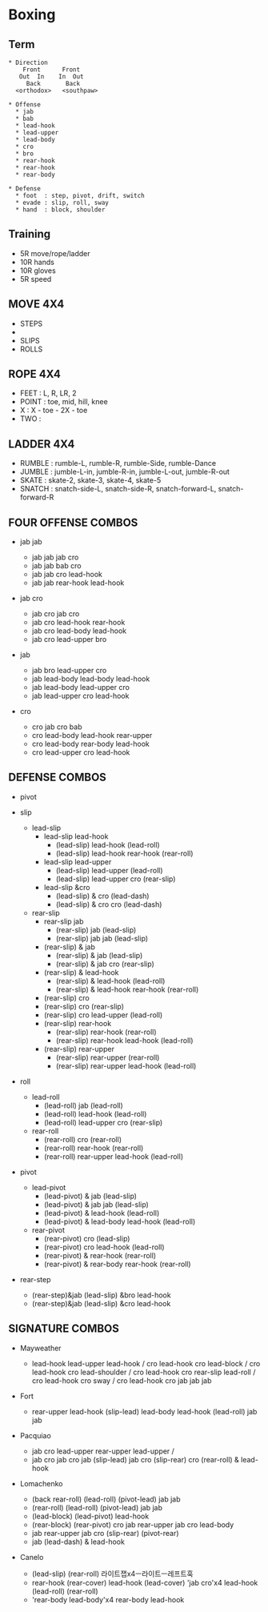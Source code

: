 # Boxing

## Term
```
* Direction
    Front      Front
   Out  In    In  Out
     Back       Back
  <orthodox>   <southpaw>
  
* Offense
  * jab
  * bab
  * lead-hook
  * lead-upper
  * lead-body
  * cro
  * bro
  * rear-hook
  * rear-hook
  * rear-body
  
* Defense
  * foot  : step, pivot, drift, switch
  * evade : slip, roll, sway
  * hand  : block, shoulder
```

## Training
* 5R move/rope/ladder
* 10R hands
* 10R gloves
* 5R speed

## MOVE 4X4
* STEPS
* 
* SLIPS
* ROLLS

## ROPE 4X4
* FEET    : L, R, LR, 2
* POINT   : toe, mid, hill, knee
* X       : X - toe - 2X - toe
* TWO     : 

## LADDER 4X4
* RUMBLE  : rumble-L, rumble-R, rumble-Side, rumble-Dance
* JUMBLE  : jumble-L-in, jumble-R-in, jumble-L-out, jumble-R-out
* SKATE   : skate-2, skate-3, skate-4, skate-5
* SNATCH  : snatch-side-L, snatch-side-R, snatch-forward-L, snatch-forward-R



## FOUR OFFENSE COMBOS
* jab jab
  *	jab jab jab cro
  *	jab jab bab cro
  *	jab jab cro lead-hook
  *	jab jab rear-hook lead-hook

* jab cro
  *	jab cro jab cro
  *	jab cro lead-hook rear-hook
  *	jab cro lead-body lead-hook
  *	jab cro lead-upper bro

* jab
  *	jab bro lead-upper cro
  *	jab lead-body lead-body lead-hook
  *	jab lead-body lead-upper cro
  *	jab lead-upper cro lead-hook

* cro
  * cro jab cro bab
  *	cro lead-body lead-hook rear-upper
  *	cro lead-body rear-body lead-hook
  * cro lead-upper cro lead-hook

## DEFENSE COMBOS
* pivot

* slip
  * lead-slip
    * lead-slip lead-hook
      *	(lead-slip) lead-hook (lead-roll)
      * (lead-slip) lead-hook rear-hook (rear-roll)
    * lead-slip lead-upper
      *	(lead-slip) lead-upper (lead-roll)
      * (lead-slip) lead-upper cro (rear-slip)
    * lead-slip &cro
      *	(lead-slip) & cro (lead-dash)
      *	(lead-slip) & cro cro (lead-dash)
  * rear-slip
    * rear-slip jab
      *	(rear-slip) jab (lead-slip)
      * (rear-slip) jab jab (lead-slip)
    * (rear-slip) & jab
      * (rear-slip) & jab (lead-slip)
      *	(rear-slip) & jab cro (rear-slip)
    * (rear-slip) & lead-hook
      * (rear-slip) & lead-hook (lead-roll)
      * (rear-slip) & lead-hook rear-hook (rear-roll)
    *	(rear-slip) cro
      * (rear-slip) cro (rear-slip)
      * (rear-slip) cro lead-upper (lead-roll)
    * (rear-slip) rear-hook
      * (rear-slip) rear-hook (rear-roll)
      * (rear-slip) rear-hook lead-hook (lead-roll)
    * (rear-slip) rear-upper
      * (rear-slip) rear-upper (rear-roll)
      * (rear-slip) rear-upper lead-hook (lead-roll)

 * roll
   * lead-roll
     * (lead-roll) jab (lead-roll)
     * (lead-roll) lead-hook (lead-roll)
     * (lead-roll) lead-upper cro (rear-slip)
   * rear-roll
     * (rear-roll) cro (rear-roll)
     * (rear-roll) rear-hook (rear-roll)
     * (rear-roll) rear-upper lead-hook (lead-roll)

 * pivot
   * lead-pivot
     * (lead-pivot) & jab (lead-slip)
     * (lead-pivot) & jab jab (lead-slip)
     * (lead-pivot) & lead-hook (lead-roll)
     * (lead-pivot) & lead-body lead-hook (lead-roll)
   * rear-pivot
     * (rear-pivot) cro (lead-slip)
     * (rear-pivot) cro lead-hook (lead-roll)
     * (rear-pivot) & rear-hook (rear-roll)
     * (rear-pivot) & rear-body rear-hook (rear-roll)
  
  * rear-step
    * (rear-step)&jab (lead-slip) &bro lead-hook
    * (rear-step)&jab (lead-slip) &cro lead-hook
  
## SIGNATURE COMBOS
 * Mayweather
   * lead-hook lead-upper lead-hook / cro lead-hook cro lead-block / cro lead-hook cro lead-shoulder / cro lead-hook cro
   rear-slip lead-roll / cro lead-hook cro sway / cro lead-hook cro jab jab jab

 * Fort
   * rear-upper lead-hook (slip-lead) lead-body lead-hook (lead-roll) jab jab

 * Pacquiao
   * jab cro lead-upper rear-upper lead-upper /
   * jab cro jab cro jab (slip-lead) jab cro (slip-rear) cro (rear-roll) & lead-hook

 * Lomachenko
   * (back rear-roll) (lead-roll) (pivot-lead) jab jab
   * (rear-roll) (lead-roll) (pivot-lead) jab jab
   * (lead-block) (lead-pivot) lead-hook
   * (rear-block) (rear-pivot) cro jab rear-upper jab cro lead-body
   * jab rear-upper jab cro (slip-rear) (pivot-rear)
   * jab (lead-dash) & lead-hook
   
 * Canelo
   * (lead-slip) (rear-roll) 라이트잽x4ㅡ라이트ㅡ레프트훅
   * rear-hook (rear-cover) lead-hook (lead-cover) 'jab cro'x4 lead-hook (lead-roll) (rear-roll)
   * 'rear-body lead-body'x4 rear-body lead-hook
